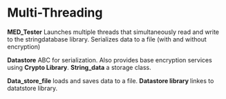 # Multi-Threading

<div>
  <p>
    <strong>MED_Tester</strong> Launches multiple threads that simultaneously read and write to the stringdatabase library. Serializes data to a file (with and without encryption)
  </p>
  </div>
  
  <div>
  <p>
    <strong>Datastore</strong> ABC for serialization. Also provides base encryption services using <Strong>Crypto Library</strong>. <Strong> String_data</strong> a storage class.
  </p>
  </div>
  <div>
  <p>
    <strong>Data_store_file</strong> loads and saves data to a file. <strong> Datastore library </strong> linkes to datatstore library.
  </p>
  </div>
